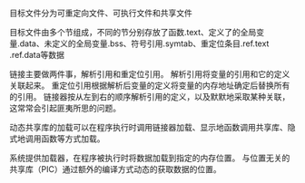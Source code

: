 ###
  目标文件分为可重定向文件、可执行文件和共享文件

  目标文件由多个节组成，不同的节分别存放了函数.text、定义了的全局变量.data、未定义的全局变量.bss、符号引用.symtab、重定位条目.ref.text .ref.data等数据

  链接主要做两件事，解析引用和重定位引用。
  解析引用将变量的引用和它的定义关联起来。
  重定位引用根据解析后变量的定义将变量的内存地址确定后替换所有的引用。
  链接器按从左到右的顺序解析引用的定义，以及默默地采取某种关联，这常常会引起匪夷所思的问题。

  动态共享库的加载可以在程序执行时调用链接器加载、显示地函数调用共享库、隐式地调用函数等方式加载。

  系统提供加载器，在程序被执行时将数据加载到指定的内存位置。
  与位置无关的共享库（PIC）通过额外的编译方式动态的获取数据的位置。
